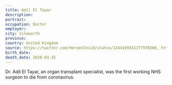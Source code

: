 ```yaml
---
title: Adil El Tayar
description: 
portrait: 
occupation: Doctor
employer: 
city: Isleworth
province: 
country: United Kingdom
source: https://twitter.com/HeroesCovid/status/1244109341377978368, https://www.theguardian.com/world/2020/mar/28/first-working-nhs-surgeon-dies-from-coronavirus
birth_date: 
death_date: 2020-03-25
---
```


Dr. Adil El Tayar, an organ transplant specialist, was the first working NHS surgeon to die from coronavirus.